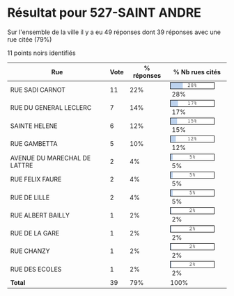 # Résultat pour 527-SAINT ANDRE

Sur l'ensemble de la ville il y a eu 49 réponses dont 39 réponses avec une rue citée (79%)

11 points noirs identifiés

| Rue | Vote | % réponses | % Nb rues cités|
|-----|------|------------|----------------|
| RUE SADI CARNOT | 11 | 22% | <img src="../../img/bar_28.gif" />&nbsp;28%|
| RUE DU GENERAL LECLERC | 7 | 14% | <img src="../../img/bar_17.gif" />&nbsp;17%|
| SAINTE HELENE | 6 | 12% | <img src="../../img/bar_15.gif" />&nbsp;15%|
| RUE GAMBETTA | 5 | 10% | <img src="../../img/bar_12.gif" />&nbsp;12%|
| AVENUE DU MARECHAL DE LATTRE | 2 | 4% | <img src="../../img/bar_5.gif" />&nbsp;5%|
| RUE FELIX FAURE | 2 | 4% | <img src="../../img/bar_5.gif" />&nbsp;5%|
| RUE DE LILLE | 2 | 4% | <img src="../../img/bar_5.gif" />&nbsp;5%|
| RUE ALBERT BAILLY | 1 | 2% | <img src="../../img/bar_2.gif" />&nbsp;2%|
| RUE DE LA GARE | 1 | 2% | <img src="../../img/bar_2.gif" />&nbsp;2%|
| RUE CHANZY | 1 | 2% | <img src="../../img/bar_2.gif" />&nbsp;2%|
| RUE DES ECOLES | 1 | 2% | <img src="../../img/bar_2.gif" />&nbsp;2%|
| **Total** | 39 | 79% | 100%|
